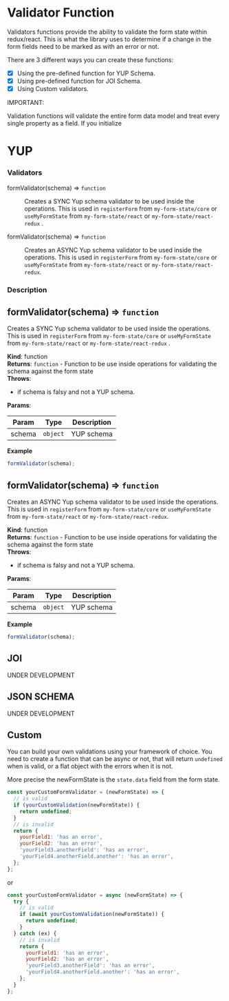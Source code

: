 # Validator Function

Validators functions provide the ability to validate the form state within redux/react. This is what the library uses to determine if a change in the form fields need to be marked as with an error or not.

There are 3 different ways you can create these functions:

- [x] Using the pre-defined function for YUP Schema.
- [x] Using pre-defined function for JOI Schema.
- [x] Using Custom validators.

IMPORTANT:

Validation functions will validate the entire form data model and treat every single property as a field. If you initialize

# YUP

### Validators

<dl>
<dt><a>formValidator(schema)</a> ⇒ <code>function</code></dt>
<dd><p>Creates a SYNC Yup schema validator to be used inside the operations.
This is used in <code>registerForm</code> from <code>my-form-state/core</code> or <code>useMyFormState</code> from <code>my-form-state/react</code> or <code>my-form-state/react-redux</code> .</p>
</dd>
<dt><a>formValidator(schema)</a> ⇒ <code>function</code></dt>
<dd><p>Creates an ASYNC Yup schema validator to be used inside the operations.
This is used in  <code>registerForm</code> from <code>my-form-state/core</code> or <code>useMyFormState</code> from <code>my-form-state/react</code> or <code>my-form-state/react-redux</code>.</p>
</dd>
</dl>

### Description

<a name="formValidator"></a>

## formValidator(schema) ⇒ <code>function</code>

Creates a SYNC Yup schema validator to be used inside the operations.
This is used in `registerForm` from `my-form-state/core` or `useMyFormState` from `my-form-state/react` or `my-form-state/react-redux` .

**Kind**: function  
**Returns**: <code>function</code> - Function to be use inside operations for validating the schema against the form state  
**Throws**:

- if schema is falsy and not a YUP schema.

**Params**:

| Param  | Type                | Description |
| ------ | ------------------- | ----------- |
| schema | <code>object</code> | YUP schema  |

**Example**

```js
formValidator(schema);
```

<a name="formValidator"></a>

## formValidator(schema) ⇒ <code>function</code>

Creates an ASYNC Yup schema validator to be used inside the operations.
This is used in `registerForm` from `my-form-state/core` or `useMyFormState` from `my-form-state/react` or `my-form-state/react-redux`.

**Kind**: function  
**Returns**: <code>function</code> - Function to be use inside operations for validating the schema against the form state  
**Throws**:

- if schema is falsy and not a YUP schema.

**Params**:

| Param  | Type                | Description |
| ------ | ------------------- | ----------- |
| schema | <code>object</code> | YUP schema  |

**Example**

```js
formValidator(schema);
```

## JOI

UNDER DEVELOPMENT

## JSON SCHEMA

UNDER DEVELOPMENT

## Custom

You can build your own validations using your framework of choice.
You need to create a function that can be async or not, that will return `undefined` when is valid, or a flat object with the errors when it is not.

More precise the newFormState is the `state.data` field from the form state.

```js
const yourCustomFormValidator = (newFormState) => {
  // is valid
  if (yourCustomValidation(newFormState)) {
    return undefined;
  }
  // is invalid
  return {
    yourField1: 'has an error',
    yourField2: 'has an error',
    'yourField3.anotherField': 'has an error',
    'yourField4.anotherField.another': 'has an error',
  };
};
```

or

```js
const yourCustomFormValidator = async (newFormState) => {
  try {
    // is valid
    if (await yourCustomValidation(newFormState)) {
      return undefined;
    }
  } catch (ex) {
    // is invalid
    return {
      yourField1: 'has an error',
      yourField2: 'has an error',
      'yourField3.anotherField': 'has an error',
      'yourField4.anotherField.another': 'has an error',
    };
  }
};
```
